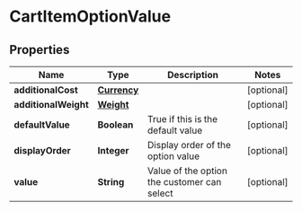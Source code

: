 
# CartItemOptionValue

## Properties
Name | Type | Description | Notes
------------ | ------------- | ------------- | -------------
**additionalCost** | [**Currency**](Currency.md) |  |  [optional]
**additionalWeight** | [**Weight**](Weight.md) |  |  [optional]
**defaultValue** | **Boolean** | True if this is the default value |  [optional]
**displayOrder** | **Integer** | Display order of the option value |  [optional]
**value** | **String** | Value of the option the customer can select |  [optional]



